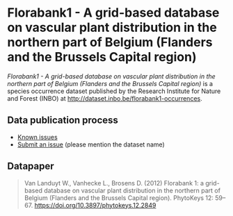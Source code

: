 # Florabank1 - A grid-based database on vascular plant distribution in the northern part of Belgium (Flanders and the Brussels Capital region)

*Florabank1 - A grid-based database on vascular plant distribution in the northern part of Belgium (Flanders and the Brussels Capital region)* is a species occurrence dataset published by the Research Institute for Nature and Forest (INBO) at http://dataset.inbo.be/florabank1-occurrences.

## Data publication process

* [Known issues](https://github.com/inbo/data-publication/labels/florabank1-occurrences)
* [Submit an issue](https://github.com/inbo/data-publication/issues/new) (please mention the dataset name)

## Datapaper

> Van Landuyt W., Vanhecke L., Brosens D. (2012) Florabank 1: a grid-based database on vascular plant distribution in the northern part of Belgium (Flanders and the Brussels Capital region). PhytoKeys 12: 59–67. https://doi.org/10.3897/phytokeys.12.2849
